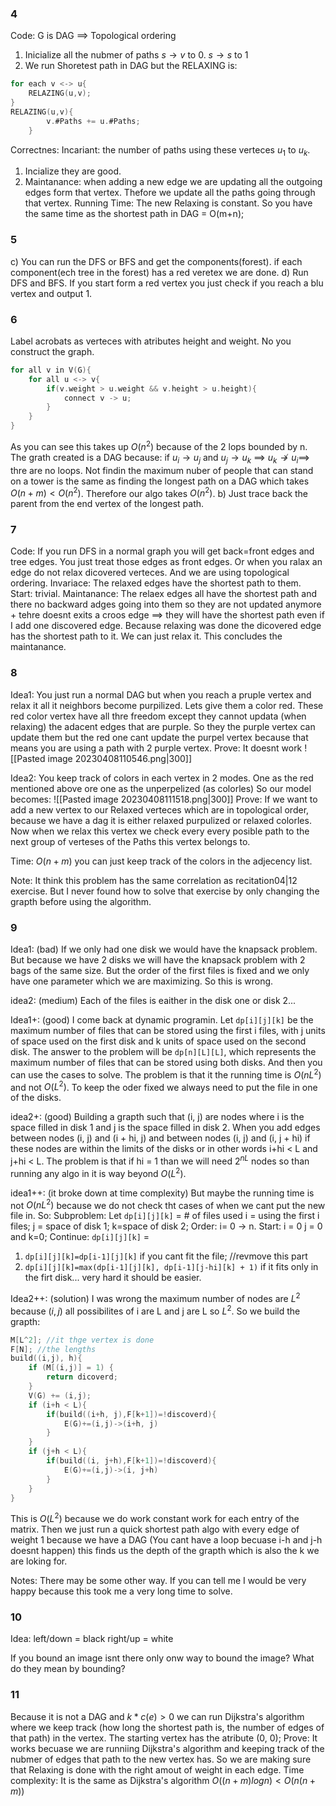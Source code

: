 ### 4
Code:
G is DAG $\implies$ Topological ordering
1. Inicialize all the nubmer of paths $s\to v$ to 0. $s\to s$ to 1
2. We run Shoretest path in DAG but the RELAXING is:
```c
for each v <-> u{
	RELAZING(u,v);
}
RELAZING(u,v){
		v.#Paths += u.#Paths;
	}
```
Correctnes:
Incariant: the number of paths using these verteces $u_1$ to $u_k$.
1. Incialize they are good.
2. Maintanance: when adding a new edge we are updating all the outgoing edges form that vertex. Thefore we update all the paths going through that vertex.
Running Time:
The new Relaxing is constant. So you have the same time as the shortest path in DAG = O(m+n);

### 5
c) You can run the DFS or BFS and get the components(forest).
if each component(ech tree in the forest) has a red veretex we are done.
d) Run DFS and BFS. If you start form a red vertex you just check if you reach a blu vertex and output 1.

### 6
Label acrobats as verteces with atributes height and weight. No you construct the graph. 
```c
for all v in V(G){
	for all u <-> v{
		if(v.weight > u.weight && v.height > u.height){
			connect v -> u;
		}
	}
}
```
As you can see this takes up $O(n^2)$ because of the 2 lops bounded by n.
The grath created is a DAG because:
if $u_i\to u_j$ and $u_j\to u_k$  $\implies$ $u_k \not \to u_i\implies$ thre are no loops.
Not  findin the maximum nuber of people that can stand on a tower is the same as finding the longest path on a DAG which takes $O(n+m)<O(n^2)$. Therefore our algo takes $O(n^2)$. 
b) Just trace back the parent from the end vertex of the longest path.

### 7
Code:
If you run DFS in a normal graph you will get back=front edges and tree edges. You just treat those edges as front edges. Or when you ralax an edge do not relax dicovered verteces. And we are using topological ordering.
Invariace:
The relaxed edges have the shortest path to them.
Start: trivial.
Maintanance: The relaex edges all have the shortest path and there no backward adges going into them so they are not updated anymore + tehre doesnt exits a croos edge $\implies$ they will have the shortest path even if I add one discovered edge.  Because relaxing was done the dicovered edge has the shortest path to it. We can just relax it. This concludes the maintanance.

### 8
Idea1:
You just run a normal DAG but when you reach a pruple vertex and relax it all it neighbors become purpilized. Lets give them a color red. These red color vertex
have all thre freedom except they cannot updata (when relaxing) the adacent edges that are purple. So they the purple vertex can update them but the red one cant update the purpel vertex because that means you are using a path with 2 purple vertex.
Prove: It doesnt work
![[Pasted image 20230408110546.png|300]]

Idea2:
You keep track of colors in each vertex in 2 modes. One as the red mentioned above ore one as the unperpelized (as colorles) So our model becomes:
![[Pasted image 20230408111518.png|300]]
Prove:
If we want to add a new vertex to our Relaxed verteces which are in topological order, because we have a dag it is either relaxed purpulized or relaxed colorles. Now  when we relax this vertex we check every every posible path to the next group of verteses of the Paths this vertex belongs to.

Time: $O(n+m)$ you can just keep track of the colors in the adjecency list.

Note: 
It think this problem has the same correlation as recitation04|12 exercise. But I never found how to solve that exercise by only changing the grapth before using the algorithm. 

### 9
Idea1: (bad)
If we only had one disk we would have the knapsack problem. But because we have 2 disks we will have the knapsack problem with 2 bags of the same size. But the order of the first files is fixed and we only have one parameter which we are maximizing. So this is wrong.

idea2: (medium)
Each of the files is eaither in the disk one or disk 2...

Idea1+: (good)
I come back at dynamic programin. Let `dp[i][j][k]` be the maximum number of files that can be stored using the first i files, with j units of space used on the first disk and k units of space used on the second disk. The answer to the problem will be `dp[n][L][L]`, which represents the maximum number of files that can be stored using both disks. And then you can use the cases to solve. The problem is that it the running time is $O(nL^2)$ and not $O(L^2)$. To keep the oder fixed
we always need to put the file in one of the disks.

idea2+: (good)
Building a grapth such that (i, j) are nodes where i is the space filled in disk 1 and j is the space filled in disk 2. When you add edges between nodes (i, j) and (i + hi, j) and between nodes (i, j) and (i, j + hi) if these nodes are within the limits of the disks or in other words i+hi < L and j+hi < L. The problem is that if hi = 1 than we will need $2^{nL}$ nodes so than running any algo in it is way beyond $O(L^2)$.

idea1++: (it broke down at time complexity)
But maybe the running time is not $O(nL^2)$ because we do not check tht cases of when we cant put the new file in. So:
Subproblem: Let `dp[i][j][k]`  = # of files used 
i = using the first i files;  j = space of disk 1; k=space of disk 2;
Order:  i= 0 -> n.
Start: i = 0  j = 0 and k=0;
Continue: `dp[i][j][k]` =
1. `dp[i][j][k]=dp[i-1][j][k]`   if you cant fit the file; //revmove this part
2. `dp[i][j][k]=max(dp[i-1][j][k], dp[i-1][j-hi][k] + 1)`  if it fits only in the firt disk... 
very hard it should be easier.

Idea2++: (solution)
I was wrong the maximum number of nodes are $L^2$ because $(i, j)$ all possibilites of i are L and j are L so $L^2$. So we build the grapth:

```C
M[L^2]; //it thge vertex is done
F[N]; //the lengths
build((i,j), h){
	if (M[(i,j)] = 1) {
		return dicoverd;
	}
	V(G) += (i,j);
	if (i+h < L){
		if(build((i+h, j),F[k+1])=!discoverd){
			E(G)+=(i,j)->(i+h, j)
		}
	}
	if (j+h < L){
		if(build((i, j+h),F[k+1])=!discoverd){
			E(G)+=(i,j)->(i, j+h)
		}
	}
}
```
This is $O(L^2)$  because we do work constant work for each entry of the matrix.
Then we just run a quick shortest path algo with every edge of weight 1 because we have a DAG (You cant have a loop becuase i-h and j-h doesnt happen) this finds us the depth of the grapth which is also the k we are loking for.

Notes: 
There may be some other way. If you can tell me I would be very happy because this took me a very long time to solve.

### 10
Idea:
left/down = black
right/up = white

If you bound an image isnt there only onw way to bound the image? What do they mean by bounding?

### 11
Because it is not a DAG and $k*c(e)>0$ we can run Dijkstra's algorithm where we keep track (how long the shortest path is, the number of edges of that path) in the vertex. The starting vertex has the atribute (0, 0);
Prove:
It works becuase we are runniing Dijkstra's algorithm and keeping track of the nubmer of edges that path to the new vertex has. So we are making sure that Relaxing is done with the right amout of weight in each edge.
Time complexity:
It is the same as Dijkstra's algorithm $O((n+m)log n) < O(n(n+m))$
